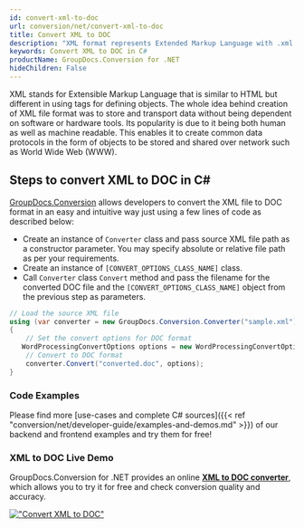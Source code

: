 ```yaml
---
id: convert-xml-to-doc
url: conversion/net/convert-xml-to-doc
title: Convert XML to DOC
description: "XML format represents Extended Markup Language with .xml extension. Learn how to convert XML to DOC file programmatically in C# language using GroupDocs.Conversion for .NET library."
keywords: Convert XML to DOC in C#
productName: GroupDocs.Conversion for .NET
hideChildren: False
---
```


XML stands for Extensible Markup Language that is similar to HTML but different in using tags for defining objects. The whole idea behind creation of XML file format was to store and transport data without being dependent on software or hardware tools. Its popularity is due to it being both human as well as machine readable. This enables it to create common data protocols in the form of objects to be stored and shared over network such as World Wide Web (WWW).

## Steps to convert XML to DOC in C#

[GroupDocs.Conversion](https://products.groupdocs.com/conversion/net) allows developers to convert the XML file to DOC format in an easy and intuitive way just using a few lines of code as described below:

* Create an instance of `Converter` class and pass source XML file path as a constructor parameter. You may specify absolute or relative file path as per your requirements. 
* Create an instance of `[CONVERT_OPTIONS_CLASS_NAME]` class.
* Call `Converter` class `Convert` method and pass the filename for the converted DOC file and the `[CONVERT_OPTIONS_CLASS_NAME]` object from the previous step as parameters.

```csharp
// Load the source XML file
using (var converter = new GroupDocs.Conversion.Converter("sample.xml"))
{
    // Set the convert options for DOC format
   WordProcessingConvertOptions options = new WordProcessingConvertOptions { Format = GroupDocs.Conversion.FileTypes.WordProcessingFileType.Doc };
    // Convert to DOC format
    converter.Convert("converted.doc", options);
}
```

### Code Examples

Please find more [use-cases and complete C# sources]({{< ref "conversion/net/developer-guide/examples-and-demos.md" >}}) of our backend and frontend examples and try them for free!

### XML to DOC Live Demo

GroupDocs.Conversion for .NET provides an online [**XML to DOC converter**](https://products.groupdocs.app/conversion/xml-to-doc), which allows you to try it for free and check conversion quality and accuracy.

[!["Convert XML to DOC"](conversion/net/images/convert-to-doc/convert-xml-to-doc.png)](https://products.groupdocs.app/conversion/xml-to-doc)